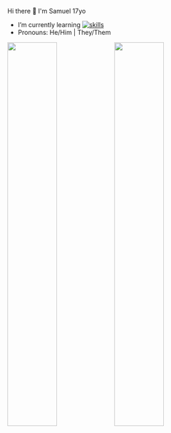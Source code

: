 Hi there 👋 I'm Samuel 17yo

- I’m currently learning [![skills](https://skillicons.dev/icons?i=js,py,html,css)](https://skillicons.dev)
- Pronouns: He/Him | They/Them

<img align="left" width="47%" src="https://github-readme-stats.vercel.app/api?username=SamuelWoszak&show_icons=true&theme=radical" />
<img align="left" width="47%" src="https://github-readme-stats.vercel.app/api/top-langs/?username=SamuelWoszak&show_icons=true&theme=radical"/>


